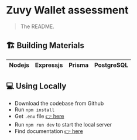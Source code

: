 # Zuvy Wallet assessment

> The README.

## 🏗 Building Materials

| Nodejs | Expressjs | Prisma | PostgreSQL |
| :----: | :-------: | :---: | :--------: |

## 💻 Using Locally

- Download the codebase from Github
- Run `npm install`
- Get `.env` file [👉 here](https://drive.google.com/file/d/14yEYFqWDUlLltcaolk1IiRsLXWcxbrva/view?usp=sharing)
- Run `npm run dev` to start the local server
- Find documentation [👉 here](https://documenter.getpostman.com/view/9058039/UzBgwATq)
